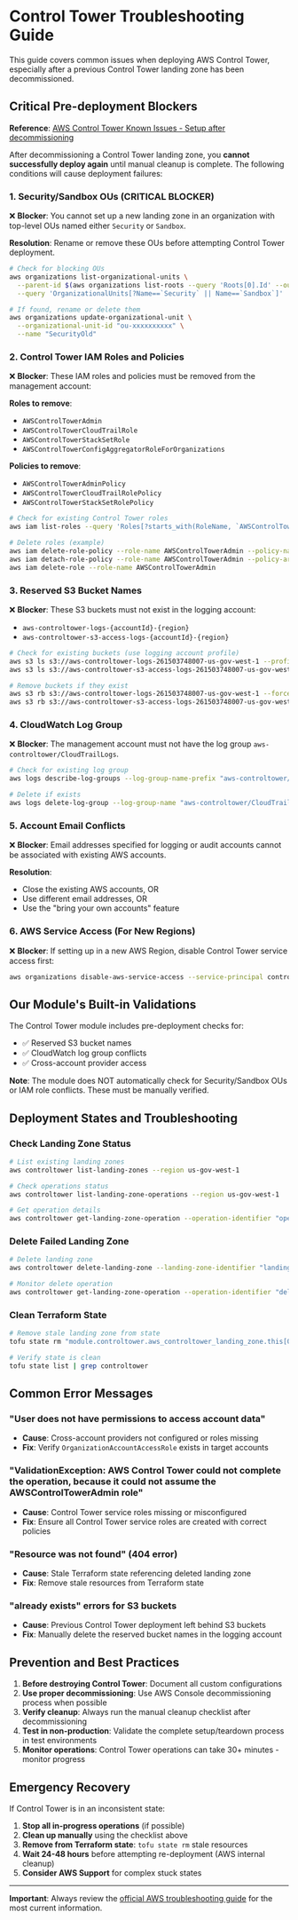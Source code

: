 # Control Tower Troubleshooting Guide

This guide covers common issues when deploying AWS Control Tower, especially after a previous Control Tower landing zone has been decommissioned.

## Critical Pre-deployment Blockers

**Reference**: [AWS Control Tower Known Issues - Setup after decommissioning](https://docs.aws.amazon.com/en_us/controltower/latest/userguide/known-issues-decommissioning.html)

After decommissioning a Control Tower landing zone, you **cannot successfully deploy again** until manual cleanup is complete. The following conditions will cause deployment failures:

### 1. **Security/Sandbox OUs (CRITICAL BLOCKER)**
❌ **Blocker**: You cannot set up a new landing zone in an organization with top-level OUs named either `Security` or `Sandbox`.

**Resolution**: Rename or remove these OUs before attempting Control Tower deployment.

```bash
# Check for blocking OUs
aws organizations list-organizational-units \
  --parent-id $(aws organizations list-roots --query 'Roots[0].Id' --output text) \
  --query 'OrganizationalUnits[?Name==`Security` || Name==`Sandbox`]'

# If found, rename or delete them
aws organizations update-organizational-unit \
  --organizational-unit-id "ou-xxxxxxxxxx" \
  --name "SecurityOld"
```

### 2. **Control Tower IAM Roles and Policies**
❌ **Blocker**: These IAM roles and policies must be removed from the management account:

**Roles to remove**:
- `AWSControlTowerAdmin`
- `AWSControlTowerCloudTrailRole`
- `AWSControlTowerStackSetRole`
- `AWSControlTowerConfigAggregatorRoleForOrganizations`

**Policies to remove**:
- `AWSControlTowerAdminPolicy`
- `AWSControlTowerCloudTrailRolePolicy`
- `AWSControlTowerStackSetRolePolicy`

```bash
# Check for existing Control Tower roles
aws iam list-roles --query 'Roles[?starts_with(RoleName, `AWSControlTower`)].RoleName'

# Delete roles (example)
aws iam delete-role-policy --role-name AWSControlTowerAdmin --policy-name AWSControlTowerAdminPolicy
aws iam detach-role-policy --role-name AWSControlTowerAdmin --policy-arn arn:aws:iam::aws:policy/service-role/AWSControlTowerServiceRolePolicy
aws iam delete-role --role-name AWSControlTowerAdmin
```

### 3. **Reserved S3 Bucket Names**
❌ **Blocker**: These S3 buckets must not exist in the logging account:

- `aws-controltower-logs-{accountId}-{region}`
- `aws-controltower-s3-access-logs-{accountId}-{region}`

```bash
# Check for existing buckets (use logging account profile)
aws s3 ls s3://aws-controltower-logs-261503748007-us-gov-west-1 --profile your-logging-profile
aws s3 ls s3://aws-controltower-s3-access-logs-261503748007-us-gov-west-1 --profile your-logging-profile

# Remove buckets if they exist
aws s3 rb s3://aws-controltower-logs-261503748007-us-gov-west-1 --force --profile your-logging-profile
aws s3 rb s3://aws-controltower-s3-access-logs-261503748007-us-gov-west-1 --force --profile your-logging-profile
```

### 4. **CloudWatch Log Group**
❌ **Blocker**: The management account must not have the log group `aws-controltower/CloudTrailLogs`.

```bash
# Check for existing log group
aws logs describe-log-groups --log-group-name-prefix "aws-controltower/CloudTrailLogs"

# Delete if exists
aws logs delete-log-group --log-group-name "aws-controltower/CloudTrailLogs"
```

### 5. **Account Email Conflicts**
❌ **Blocker**: Email addresses specified for logging or audit accounts cannot be associated with existing AWS accounts.

**Resolution**: 
- Close the existing AWS accounts, OR
- Use different email addresses, OR  
- Use the "bring your own accounts" feature

### 6. **AWS Service Access (For New Regions)**
❌ **Blocker**: If setting up in a new AWS Region, disable Control Tower service access first:

```bash
aws organizations disable-aws-service-access --service-principal controltower.amazonaws.com
```

## Our Module's Built-in Validations

The Control Tower module includes pre-deployment checks for:
- ✅ Reserved S3 bucket names
- ✅ CloudWatch log group conflicts  
- ✅ Cross-account provider access

**Note**: The module does NOT automatically check for Security/Sandbox OUs or IAM role conflicts. These must be manually verified.

## Deployment States and Troubleshooting

### Check Landing Zone Status
```bash
# List existing landing zones
aws controltower list-landing-zones --region us-gov-west-1

# Check operations status
aws controltower list-landing-zone-operations --region us-gov-west-1

# Get operation details
aws controltower get-landing-zone-operation --operation-identifier "operation-id" --region us-gov-west-1
```

### Delete Failed Landing Zone
```bash
# Delete landing zone
aws controltower delete-landing-zone --landing-zone-identifier "landing-zone-id" --region us-gov-west-1

# Monitor delete operation
aws controltower get-landing-zone-operation --operation-identifier "delete-operation-id" --region us-gov-west-1
```

### Clean Terraform State
```bash
# Remove stale landing zone from state
tofu state rm "module.controltower.aws_controltower_landing_zone.this[0]"

# Verify state is clean
tofu state list | grep controltower
```

## Common Error Messages

### "User does not have permissions to access account data"
- **Cause**: Cross-account providers not configured or roles missing
- **Fix**: Verify `OrganizationAccountAccessRole` exists in target accounts

### "ValidationException: AWS Control Tower could not complete the operation, because it could not assume the AWSControlTowerAdmin role"
- **Cause**: Control Tower service roles missing or misconfigured
- **Fix**: Ensure all Control Tower service roles are created with correct policies

### "Resource was not found" (404 error)
- **Cause**: Stale Terraform state referencing deleted landing zone
- **Fix**: Remove stale resources from Terraform state

### "already exists" errors for S3 buckets
- **Cause**: Previous Control Tower deployment left behind S3 buckets
- **Fix**: Manually delete the reserved bucket names in the logging account

## Prevention and Best Practices

1. **Before destroying Control Tower**: Document all custom configurations
2. **Use proper decommissioning**: Use AWS Console decommissioning process when possible
3. **Verify cleanup**: Always run the manual cleanup checklist after decommissioning
4. **Test in non-production**: Validate the complete setup/teardown process in test environments
5. **Monitor operations**: Control Tower operations can take 30+ minutes - monitor progress

## Emergency Recovery

If Control Tower is in an inconsistent state:

1. **Stop all in-progress operations** (if possible)
2. **Clean up manually** using the checklist above
3. **Remove from Terraform state**: `tofu state rm` stale resources
4. **Wait 24-48 hours** before attempting re-deployment (AWS internal cleanup)
5. **Consider AWS Support** for complex stuck states

---

**Important**: Always review the [official AWS troubleshooting guide](https://docs.aws.amazon.com/en_us/controltower/latest/userguide/known-issues-decommissioning.html) for the most current information.
